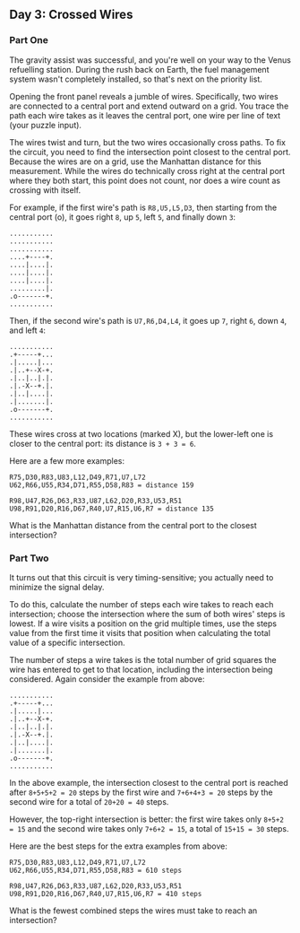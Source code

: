 ## Day 3: Crossed Wires
### Part One
The gravity assist was successful, and you're well on your way to the Venus refuelling station. During the rush back 
on Earth, the fuel management system wasn't completely installed, so that's next on the priority list.

Opening the front panel reveals a jumble of wires. Specifically, two wires are connected to a central port and extend 
outward on a grid. You trace the path each wire takes as it leaves the central port, one wire per line of 
text (your puzzle input).

The wires twist and turn, but the two wires occasionally cross paths. To fix the circuit, you need to find the
 intersection point closest to the central port. Because the wires are on a grid, use the Manhattan distance 
 for this measurement. While the wires do technically cross right at the central port where they both start, 
 this point does not count, nor does a wire count as crossing with itself.

For example, if the first wire's path is ``R8,U5,L5,D3``, then starting from the central port (o), it goes 
right ``8``, up `5`, left `5`, and finally down `3`:
````
...........
...........
...........
....+----+.
....|....|.
....|....|.
....|....|.
.........|.
.o-------+.
...........
````
Then, if the second wire's path is ``U7,R6,D4,L4``, it goes up ``7``, right ``6``, down ``4``, and left ``4``:
````
...........
.+-----+...
.|.....|...
.|..+--X-+.
.|..|..|.|.
.|.-X--+.|.
.|..|....|.
.|.......|.
.o-------+.
...........
````
These wires cross at two locations (marked X), but the lower-left one is closer to the central port: its distance 
is ``3 + 3 = 6``.

Here are a few more examples:
````
R75,D30,R83,U83,L12,D49,R71,U7,L72
U62,R66,U55,R34,D71,R55,D58,R83 = distance 159
````
````
R98,U47,R26,D63,R33,U87,L62,D20,R33,U53,R51
U98,R91,D20,R16,D67,R40,U7,R15,U6,R7 = distance 135
````
What is the Manhattan distance from the central port to the closest intersection?


### Part Two
It turns out that this circuit is very timing-sensitive; you actually need to minimize the signal delay.

To do this, calculate the number of steps each wire takes to reach each intersection; choose the intersection 
where the sum of both wires' steps is lowest. If a wire visits a position on the grid multiple times, use the 
steps value from the first time it visits that position when calculating the total value of a specific intersection.

The number of steps a wire takes is the total number of grid squares the wire has entered to get to that 
location, including the intersection being considered. Again consider the example from above:
````
...........
.+-----+...
.|.....|...
.|..+--X-+.
.|..|..|.|.
.|.-X--+.|.
.|..|....|.
.|.......|.
.o-------+.
...........
````
In the above example, the intersection closest to the central port is reached after ``8+5+5+2 = 20`` steps by 
the first wire and ``7+6+4+3 = 20`` steps by the second wire for a total of ``20+20 = 40`` steps.

However, the top-right intersection is better: the first wire takes only ``8+5+2 = 15`` and the second wire 
takes only ``7+6+2 = 15``, a total of ``15+15 = 30`` steps.

Here are the best steps for the extra examples from above:
````
R75,D30,R83,U83,L12,D49,R71,U7,L72
U62,R66,U55,R34,D71,R55,D58,R83 = 610 steps
````
````
R98,U47,R26,D63,R33,U87,L62,D20,R33,U53,R51
U98,R91,D20,R16,D67,R40,U7,R15,U6,R7 = 410 steps
````
What is the fewest combined steps the wires must take to reach an intersection?